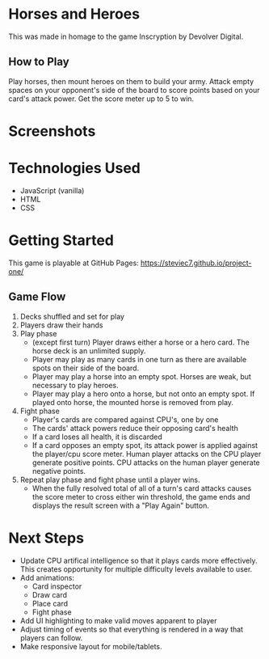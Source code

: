 # Horses and Heroes
This was made in homage to the game Inscryption by Devolver Digital.

## How to Play
Play horses, then mount heroes on them to build your army. Attack empty spaces on your opponent's side of the board to score points based on your card's attack power. Get the score meter up to 5 to win.

# Screenshots

# Technologies Used
- JavaScript (vanilla)
- HTML
- CSS

# Getting Started
This game is playable at GitHub Pages: https://steviec7.github.io/project-one/

## Game Flow
1. Decks shuffled and set for play
2. Players draw their hands
3. Play phase
    - (except first turn) Player draws either a horse or a hero card. The horse deck is an unlimited supply.
    - Player may play as many cards in one turn as there are available spots on their side of the board.
    - Player may play a horse into an empty spot. Horses are weak, but necessary to play heroes.
    - Player may play a hero onto a horse, but not onto an empty spot. If played onto horse, the mounted horse is removed from play.
4. Fight phase
    - Player's cards are compared against CPU's, one by one
    - The cards' attack powers reduce their opposing card's health
    - If a card loses all health, it is discarded
    - If a card opposes an empty spot, its attack power is applied against the player/cpu score meter. Human player attacks on the CPU player generate positive points. CPU attacks on the human player generate negative points.
5. Repeat play phase and fight phase until a player wins.
    - When the fully resolved total of all of a turn's card attacks causes the score meter to cross either win threshold, the game ends and displays the result screen with a "Play Again" button.

# Next Steps
- Update CPU artifical intelligence so that it plays cards more effectively. This creates opportunity for multiple difficulty levels available to user.
- Add animations:
    - Card inspector
    - Draw card
    - Place card
    - Fight phase
- Add UI highlighting to make valid moves apparent to player
- Adjust timing of events so that everything is rendered in a way that players can follow.
- Make responsive layout for mobile/tablets.